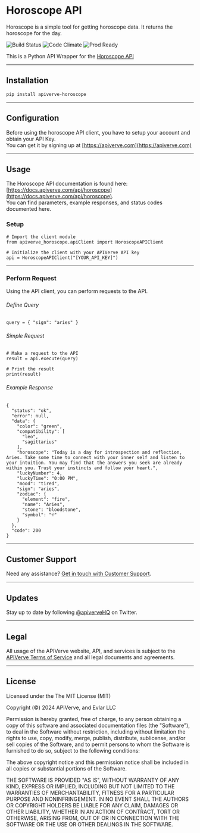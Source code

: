 Horoscope API
============

Horoscope is a simple tool for getting horoscope data. It returns the horoscope for the day.

![Build Status](https://img.shields.io/badge/build-passing-green)
![Code Climate](https://img.shields.io/badge/maintainability-B-purple)
![Prod Ready](https://img.shields.io/badge/production-ready-blue)

This is a Python API Wrapper for the [Horoscope API](https://apiverve.com/marketplace/api/horoscope)

---

## Installation
	pip install apiverve-horoscope

---

## Configuration

Before using the horoscope API client, you have to setup your account and obtain your API Key.  
You can get it by signing up at [https://apiverve.com](https://apiverve.com)

---

## Usage

The Horoscope API documentation is found here: [https://docs.apiverve.com/api/horoscope](https://docs.apiverve.com/api/horoscope).  
You can find parameters, example responses, and status codes documented here.

### Setup

```
# Import the client module
from apiverve_horoscope.apiClient import HoroscopeAPIClient

# Initialize the client with your APIVerve API key
api = HoroscopeAPIClient("[YOUR_API_KEY]")
```

---


### Perform Request
Using the API client, you can perform requests to the API.

###### Define Query

```
query = { "sign": "aries" }
```

###### Simple Request

```
# Make a request to the API
result = api.execute(query)

# Print the result
print(result)
```

###### Example Response

```
{
  "status": "ok",
  "error": null,
  "data": {
    "color": "green",
    "compatibility": [
      "leo",
      "sagittarius"
    ],
    "horoscope": "Today is a day for introspection and reflection, Aries. Take some time to connect with your inner self and listen to your intuition. You may find that the answers you seek are already within you. Trust your instincts and follow your heart.",
    "luckyNumber": 4,
    "luckyTime": "0:00 PM",
    "mood": "tired",
    "sign": "aries",
    "zodiac": {
      "element": "fire",
      "name": "Aries",
      "stone": "bloodstone",
      "symbol": "♈"
    }
  },
  "code": 200
}
```

---

## Customer Support

Need any assistance? [Get in touch with Customer Support](https://apiverve.com/contact).

---

## Updates
Stay up to date by following [@apiverveHQ](https://twitter.com/apiverveHQ) on Twitter.

---

## Legal

All usage of the APIVerve website, API, and services is subject to the [APIVerve Terms of Service](https://apiverve.com/terms) and all legal documents and agreements.

---

## License
Licensed under the The MIT License (MIT)

Copyright (&copy;) 2024 APIVerve, and Evlar LLC

Permission is hereby granted, free of charge, to any person obtaining a copy of this software and associated documentation files (the "Software"), to deal in the Software without restriction, including without limitation the rights to use, copy, modify, merge, publish, distribute, sublicense, and/or sell copies of the Software, and to permit persons to whom the Software is furnished to do so, subject to the following conditions:

The above copyright notice and this permission notice shall be included in all copies or substantial portions of the Software.

THE SOFTWARE IS PROVIDED "AS IS", WITHOUT WARRANTY OF ANY KIND, EXPRESS OR IMPLIED, INCLUDING BUT NOT LIMITED TO THE WARRANTIES OF MERCHANTABILITY, FITNESS FOR A PARTICULAR PURPOSE AND NONINFRINGEMENT. IN NO EVENT SHALL THE AUTHORS OR COPYRIGHT HOLDERS BE LIABLE FOR ANY CLAIM, DAMAGES OR OTHER LIABILITY, WHETHER IN AN ACTION OF CONTRACT, TORT OR OTHERWISE, ARISING FROM, OUT OF OR IN CONNECTION WITH THE SOFTWARE OR THE USE OR OTHER DEALINGS IN THE SOFTWARE.